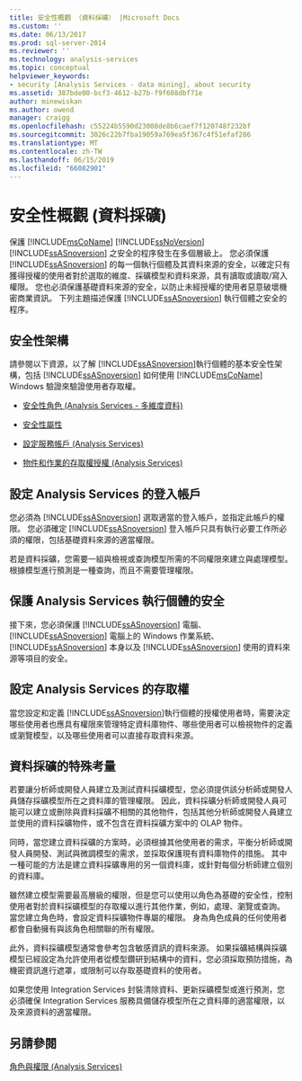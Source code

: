 ```yaml
---
title: 安全性概觀 （資料採礦） |Microsoft Docs
ms.custom: ''
ms.date: 06/13/2017
ms.prod: sql-server-2014
ms.reviewer: ''
ms.technology: analysis-services
ms.topic: conceptual
helpviewer_keywords:
- security [Analysis Services - data mining], about security
ms.assetid: 387bde00-bcf3-4612-b27b-f9f608dbf71e
author: minewiskan
ms.author: owend
manager: craigg
ms.openlocfilehash: c55224b5590d23008de8b6caef7f120748f232bf
ms.sourcegitcommit: 3026c22b7fba19059a769ea5f367c4f51efaf286
ms.translationtype: MT
ms.contentlocale: zh-TW
ms.lasthandoff: 06/15/2019
ms.locfileid: "66082901"
---
```

# <a name="security-overview-data-mining"></a>安全性概觀 (資料採礦)
  保護 [!INCLUDE[msCoName](../../includes/msconame-md.md)] [!INCLUDE[ssNoVersion](../../includes/ssnoversion-md.md)] [!INCLUDE[ssASnoversion](../../includes/ssasnoversion-md.md)] 之安全的程序發生在多個層級上。 您必須保護 [!INCLUDE[ssASnoversion](../../includes/ssasnoversion-md.md)] 的每一個執行個體及其資料來源的安全，以確定只有獲得授權的使用者對於選取的維度、採礦模型和資料來源，具有讀取或讀取/寫入權限。 您也必須保護基礎資料來源的安全，以防止未經授權的使用者惡意破壞機密商業資訊。 下列主題描述保護 [!INCLUDE[ssASnoversion](../../includes/ssasnoversion-md.md)] 執行個體之安全的程序。  
  
##  <a name="bkmk_Architecture"></a> 安全性架構  
 請參閱以下資源，以了解 [!INCLUDE[ssASnoversion](../../includes/ssasnoversion-md.md)]執行個體的基本安全性架構，包括 [!INCLUDE[ssASnoversion](../../includes/ssasnoversion-md.md)] 如何使用 [!INCLUDE[msCoName](../../includes/msconame-md.md)] Windows 驗證來驗證使用者存取權。  
  
-   [安全性角色 &#40;Analysis Services - 多維度資料&#41;](../multidimensional-models/olap-logical/security-roles-analysis-services-multidimensional-data.md)  
  
-   [安全性屬性](../server-properties/security-properties.md)  
  
-   [設定服務帳戶 &#40;Analysis Services&#41;](../instances/configure-service-accounts-analysis-services.md)  
  
-   [物件和作業的存取權授權 &#40;Analysis Services&#41;](../multidimensional-models/authorizing-access-to-objects-and-operations-analysis-services.md)  
  
##  <a name="bkmk_Logon"></a> 設定 Analysis Services 的登入帳戶  
 您必須為 [!INCLUDE[ssASnoversion](../../includes/ssasnoversion-md.md)] 選取適當的登入帳戶，並指定此帳戶的權限。 您必須確定 [!INCLUDE[ssASnoversion](../../includes/ssasnoversion-md.md)] 登入帳戶只具有執行必要工作所必須的權限，包括基礎資料來源的適當權限。  
  
 若是資料採礦，您需要一組與檢視或查詢模型所需的不同權限來建立與處理模型。 根據模型進行預測是一種查詢，而且不需要管理權限。  
  
##  <a name="bkmk_Instance"></a> 保護 Analysis Services 執行個體的安全  
 接下來，您必須保護 [!INCLUDE[ssASnoversion](../../includes/ssasnoversion-md.md)] 電腦、 [!INCLUDE[ssASnoversion](../../includes/ssasnoversion-md.md)] 電腦上的 Windows 作業系統、 [!INCLUDE[ssASnoversion](../../includes/ssasnoversion-md.md)] 本身以及 [!INCLUDE[ssASnoversion](../../includes/ssasnoversion-md.md)] 使用的資料來源等項目的安全。  
  
##  <a name="bkmk_Access"></a> 設定 Analysis Services 的存取權  
 當您設定和定義 [!INCLUDE[ssASnoversion](../../includes/ssasnoversion-md.md)]執行個體的授權使用者時，需要決定哪些使用者也應具有權限來管理特定資料庫物件、哪些使用者可以檢視物件的定義或瀏覽模型，以及哪些使用者可以直接存取資料來源。  
  
##  <a name="bkmk_DMspecial"></a> 資料採礦的特殊考量  
 若要讓分析師或開發人員建立及測試資料採礦模型，您必須提供該分析師或開發人員儲存採礦模型所在之資料庫的管理權限。 因此，資料採礦分析師或開發人員可能可以建立或刪除與資料採礦不相關的其他物件，包括其他分析師或開發人員建立並使用的資料採礦物件，或不包含在資料採礦方案中的 OLAP 物件。  
  
 同時，當您建立資料採礦的方案時，必須根據其他使用者的需求，平衡分析師或開發人員開發、測試與微調模型的需求，並採取保護現有資料庫物件的措施。 其中一種可能的方法是建立資料採礦專用的另一個資料庫，或針對每個分析師建立個別的資料庫。  
  
 雖然建立模型需要最高層級的權限，但是您可以使用以角色為基礎的安全性，控制使用者對於資料採礦模型的存取權以進行其他作業，例如，處理、瀏覽或查詢。 當您建立角色時，會設定資料採礦物件專屬的權限。 身為角色成員的任何使用者都會自動擁有與該角色相關聯的所有權限。  
  
 此外，資料採礦模型通常會參考包含敏感資訊的資料來源。 如果採礦結構與採礦模型已經設定為允許使用者從模型鑽研到結構中的資料，您必須採取預防措施，為機密資訊進行遮罩，或限制可以存取基礎資料的使用者。  
  
 如果您使用 Integration Services 封裝清除資料、更新採礦模型或進行預測，您必須確保 Integration Services 服務具備儲存模型所在之資料庫的適當權限，以及來源資料的適當權限。  
  
## <a name="see-also"></a>另請參閱  
 [角色與權限 &#40;Analysis Services&#41;](../multidimensional-models/roles-and-permissions-analysis-services.md)  
  
  

